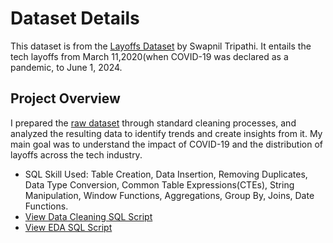 # Dataset Details
This dataset is from the [Layoffs Dataset](https://www.kaggle.com/datasets/swaptr/layoffs-2022/data) by Swapnil Tripathi. It entails the tech layoffs from March 11,2020(when COVID-19 was declared as a pandemic, to June 1, 2024.

## Project Overview
I prepared the [raw dataset](https://github.com/Debraj-Bora/SQL-Portfolio/blob/main/Layoffs/layoffs.csv) through standard cleaning processes, and analyzed the resulting data to identify trends and create insights from it. My main goal was to understand the impact of COVID-19 and the distribution of layoffs across the tech industry.
+ SQL Skill Used: Table Creation, Data Insertion, Removing Duplicates, Data Type Conversion, Common Table Expressions(CTEs), String Manipulation, Window Functions, Aggregations, Group By, Joins, Date Functions.
+ [View Data Cleaning SQL Script](https://github.com/Debraj-Bora/SQL-Portfolio/blob/main/Layoffs/layoffs_Data_Cleaning_Project.sql)
+ [View EDA SQL Script](https://github.com/Debraj-Bora/SQL-Portfolio/blob/main/Layoffs/layoffs_Exploratory_Data_Analysis.sql)

